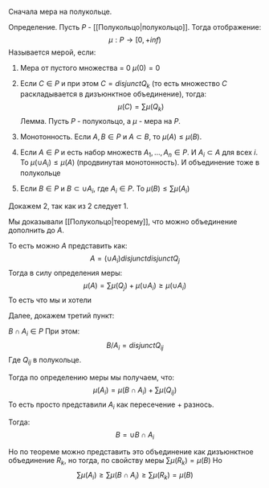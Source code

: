 Сначала мера на полукольце.

Определение. Пусть $P$ - [[Полукольцо|полукольцо]]. Тогда отображение:
$$
\mu: P \rightarrow [0, + inf)
$$
Называется мерой, если:

1) Мера от пустого множества = 0 $\mu(0) = 0$
2) Если $C \in P$ и при этом $C = disjunct Q_{k}$ (то есть множество $C$ раскладывается в дизъюнктное объединение), тогда: $$\mu(C) = \sum\limits \mu(Q_{k})$$
Лемма.
Пусть $P$ - полукольцо, а $\mu$ - мера на $P$.

1) Монотонность.
Если $A, B \in P$ и $A \subset B$, то $\mu(A) \leq \mu(B)$.
2) Если $A \in P$ и есть набор множеств $A_{1}, ..., A_{n} \in P$. И $A_{i} \subset A$ для всех $i$.
То $\mu(\cup A_{i}) \leq \mu(A)$ (продвинутая монотонность). И объединение тоже в полукольце
3) Если $B \in P$ и $B \subset \cup A_{i}$, где $A_{i} \in P$.
   То $\mu(B) \leq \sum\limits \mu(A_{i})$

Докажем 2, так как из 2 следует 1.

Мы доказывали [[Полукольцо|теорему]], что можно объединение дополнить до $A$.

То есть можно $A$ представить как:
$$
A = (\cup A_{i}) disjunct disjunct Q_{j}
$$
Тогда в силу определения меры:
$$
\mu (A) = \sum\limits \mu (Q_{j}) + \mu(\cup A_{i}) \geq \mu (\cup A_{i})
$$То есть что мы и хотели

Далее, докажем третий пункт:

$B \cap A_{i} \in P$
При этом:
$$
B / A_{i} = disjunct Q_{ij}
$$
Где $Q_{ij}$ в полукольце.

Тогда по определению меры мы получаем, что:
$$
\mu (A_{i}) = \mu (B \cap A_{i}) + \sum\limits \mu(Q_{ij})
$$
То есть просто представили $A_{i}$ как пересечение + разнось.

Тогда:
$$
B = \cup B \cap A_{i}
$$

Но по теореме можно представить это объединение как дизъюнктное объединение $R_{k}$, но тогда, по свойству меры $\sum\limits \mu(R_{k}) = \mu(B)$
Но $$
\sum\limits\mu(A_{i}) \geq \sum\limits \mu(B \cap A_{i}) \geq \sum\limits \mu(R_{k}) = \mu(B)
$$






